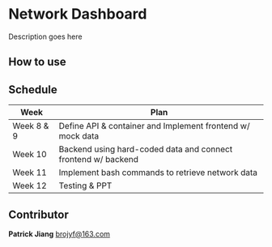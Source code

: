 # Network Dashboard
Description goes here

## How to use

## Schedule
|   Week   | Plan |
| -------- | ---- |
| Week 8 & 9 | Define API & container and Implement frontend w/ mock data |
| Week 10  | Backend using hard-coded data and connect frontend w/ backend |
| Week 11  | Implement bash commands to retrieve network data |
| Week 12  | Testing & PPT |

## Contributor
**Patrick Jiang** [brojyf@163.com](mailto:brojyf@163.com)  
